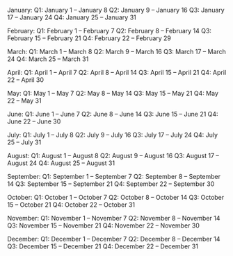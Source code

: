January:
Q1: January 1 – January 8
Q2: January 9 – January 16
Q3: January 17 – January 24
Q4: January 25 – January 31

February:
Q1: February 1 – February 7
Q2: February 8 – February 14
Q3: February 15 – February 21
Q4: February 22 – February 29

March:
Q1: March 1 – March 8
Q2: March 9 – March 16
Q3: March 17 – March 24
Q4: March 25 – March 31

April:
Q1: April 1 – April 7
Q2: April 8 – April 14
Q3: April 15 – April 21
Q4: April 22 – April 30

May:
Q1: May 1 – May 7
Q2: May 8 – May 14
Q3: May 15 – May 21
Q4: May 22 – May 31

June:
Q1: June 1 – June 7
Q2: June 8 – June 14
Q3: June 15 – June 21
Q4: June 22 – June 30

July:
Q1: July 1 – July 8
Q2: July 9 – July 16
Q3: July 17 – July 24
Q4: July 25 – July 31

August:
Q1: August 1 – August 8
Q2: August 9 – August 16
Q3: August 17 – August 24
Q4: August 25 – August 31

September:
Q1: September 1 – September 7
Q2: September 8 – September 14
Q3: September 15 – September 21
Q4: September 22 – September 30

October:
Q1: October 1 – October 7
Q2: October 8 – October 14
Q3: October 15 – October 21
Q4: October 22 – October 31

November:
Q1: November 1 – November 7
Q2: November 8 – November 14
Q3: November 15 – November 21
Q4: November 22 – November 30

December:
Q1: December 1 – December 7
Q2: December 8 – December 14
Q3: December 15 – December 21
Q4: December 22 – December 31
